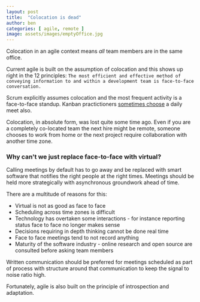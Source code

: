 ```yaml
---
layout: post
title:  "Colocation is dead"
author: ben
categories: [ agile, remote ]
image: assets/images/emptyOffice.jpg
---
```


Colocation in an agile context means *all* team members are in the same office.

Current agile is built on the assumption of colocation and this shows up
right in the 12 principles:
`The most efficient and effective method of conveying information to and within a development team is face-to-face conversation.`

Scrum explicitly assumes colocation and the most frequent activity is a face-to-face standup. Kanban practictioners
 [sometimes choose](https://www.conjur.org/blog/running-a-kanban-standup-meeting) a daily meet also.

Colocation, in absolute form, was lost quite some time ago. Even if you are a completely co-located team the 
next hire might be remote, someone chooses to work from home or the next project require collaboration with another 
time zone.

### Why can't we just replace face-to-face with virtual?

Calling meetings by default has to go away and be replaced with smart software that
notifies the right people at the right times. Meetings should be held more strategically with asynchronous groundwork 
ahead of time.

There are a multitude of reasons for this:
- Virtual is not as good as face to face
- Scheduling across time zones is difficult
- Technology has overtaken some interactions - for instance reporting status face to face no longer makes sense
- Decisions requiring in depth thinking cannot be done real time
- Face to face meetings tend to not record anything
- Maturity of the software industry - online research and open source are consulted before asking team members

Written communication should be preferred for meetings scheduled as part of process with structure around that 
communication to keep the signal to noise ratio high.

Fortunately, agile is also built on the principle of introspection and adaptation.



